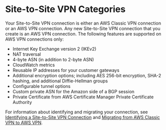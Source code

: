 # Site\-to\-Site VPN Categories<a name="vpn-categories"></a>

Your Site\-to\-Site VPN connection is either an AWS Classic VPN connection or an AWS VPN connection\. Any new Site\-to\-Site VPN connection that you create is an AWS VPN connection\. The following features are supported on AWS VPN connections only:
+ Internet Key Exchange version 2 \(IKEv2\)
+ NAT traversal
+ 4\-byte ASN \(in addition to 2\-byte ASN\)
+ CloudWatch metrics
+ Reusable IP addresses for your customer gateways
+ Additional encryption options; including AES 256\-bit encryption, SHA\-2 hashing, and additional Diffie\-Hellman groups
+ Configurable tunnel options
+ Custom private ASN for the Amazon side of a BGP session
+ Private Certificate from AWS Certificate Manager Private Certificate Authority

For information about identifying and migrating your connection, see [Identifying a Site\-to\-Site VPN Connection](identify-vpn.md) and [Migrating from AWS Classic VPN to AWS VPN](aws-vpn-migrate.md)\.